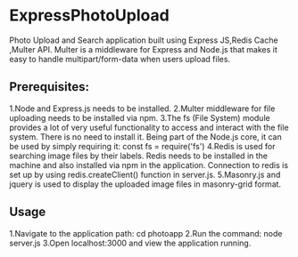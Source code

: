 # ExpressPhotoUpload
Photo Upload and Search application built using Express JS,Redis Cache ,Multer API. Multer is a middleware for Express and Node.js that makes it easy to handle multipart/form-data when users upload files.

## Prerequisites:
1.Node and Express.js needs to be installed.
2.Multer middleware for file uploading needs to be installed via npm.
3.The fs (File System) module provides a lot of very useful functionality to access and interact with the file system.
There is no need to install it. Being part of the Node.js core, it can be used by simply requiring it: const fs = require('fs')
4.Redis is used for searching image files by their labels.
Redis needs to be installed in the machine and also installed via npm in the application. Connection to redis is set up by using redis.createClient() function in server.js.
5.Masonry.js and jquery is used to display the uploaded image files in masonry-grid format.


## Usage
1.Navigate to the application path: cd photoapp
2.Run the command: node server.js
3.Open localhost:3000 and view the application running.
